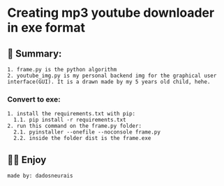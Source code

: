 
# Creating mp3 youtube downloader in exe format

## 🐛 Summary:
```
1. frame.py is the python algorithm
2. youtube_img.py is my personal backend img for the graphical user interface(GUI). It is a drawn made by my 5 years old child, hehe.
```

### Convert to exe:
```
1. install the requirements.txt with pip:
  1.1. pip install -r requirements.txt
2. run this command on the frame.py folder:
  2.1. pyinstaller --onefile --noconsole frame.py
  2.2. inside the folder dist is the frame.exe
```
## 🧙‍♂️ Enjoy
```
made by: dadosneurais
```

